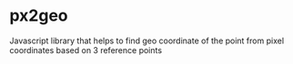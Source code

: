 # px2geo
Javascript library that helps to find geo coordinate of the point from pixel coordinates based on 3 reference points

